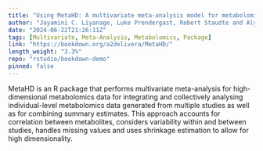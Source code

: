 ```yaml
---
title: "Using MetaHD: A multivariate meta-analysis model for metabolomics data"
author: "Jayamini C. Liyanage, Luke Prendergast, Robert Staudte and Alysha De Livera"
date: "2024-06-22T21:26:11Z"
tags: [Multivariate, Meta-Analysis, Metabolomics, Package]
link: "https://bookdown.org/a2delivera/MetaHD/"
length_weight: "3.3%"
repo: "rstudio/bookdown-demo"
pinned: false
---
```


MetaHD is an R package that performs multivariate meta-analysis for high-dimensional metabolomics data for integrating and collectively analysing individual-level metabolomics data generated from multiple studies as well as for combining summary estimates. This approach accounts for correlation between metabolites, considers variability within and between studies, handles missing values and uses shrinkage estimation to allow for high dimensionality.
